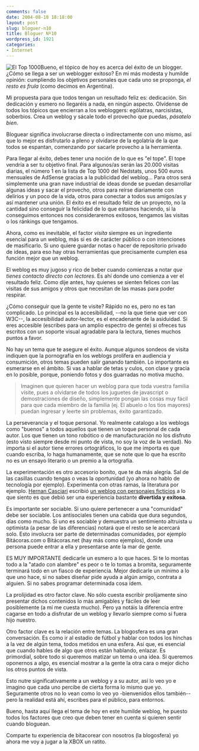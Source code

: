 ```yaml
---
comments: false
date: 2004-08-18 18:18:00
layout: post
slug: bloguer-n10
title: Bloguer Nº10
wordpress_id: 1921
categories:
- Internet
---
```


![El Top 1000](http://www.minid.net/images/top1000-baby.png)Bueno, el tópico de hoy es acerca del éxito de un blogger. ¿Cómo se llega a ser un weblogger exitoso? En mi más modesta y humilde opinión: cumpliendo los objetivos personales que cada uno se proponga, _el resto es frula_ (como decimos en Argentina).





Mi propuesta para que todos tengan un resultado feliz es: dedicación. Sin dedicación y esmero no llegaréis a nada, en ningún aspecto. Olvídense de todos los tópicos que encierran a los webloggers: ególatras, narcisistas, soberbios. Crea un weblog y sácale todo el provecho que puedas, _pásatelo bien_.





Bloguear significa involucrarse directa o indirectamente con uno mismo, así que lo mejor es disfrutarlo a pleno y olvidarse de la egolatría de la que todos se espantan, comenzando por sacarle provecho a la herramienta.





Para llegar al éxito, debes tener una noción de lo que es "el tope". El tope vendría a ser tu objetivo final. Para algunos/as serán las 20.000 visitas diarias, el número 1 en la lista de Top 1000 del Nedstats, unos 500 euros mensuales de AdSense gracias a la publicidad del weblog… Para otros será simplemente una gran nave industrial de ideas donde se puedan desarrollar algunas ideas y sacar el provecho, otros para reírse diariamente con delirios y un poco de la vida, otros para conectar a todos sus amigos/as y así mantener una unión. El éxito es el resultado feliz de un proyecto, no la cantidad sino conseguir la felicidad de lo que estamos haciendo, si la conseguimos entonces nos consideraremos exitosos, tengamos las visitas o los ránkings que tengamos.





Ahora, como es inevitable, el factor _visita_ siempre es un ingrediente esencial para un weblog, más si es de carácter público o con intenciones de masificarlo. Si uno quiere guardar notas o hacer de repositorio privado de ideas, para eso hay otras herramientas que precisamente cumplen esa función mejor que un weblog.





El weblog es muy jugoso y rico de beber cuando comienzas a notar _que tienes contacto directo con lectores_. Es ahí donde uno comienza a ver el resultado feliz. Como dije antes, hay quienes se sienten felices con las visitas de sus amigos y otros que necesitan de las masas para poder respirar.





¿Cómo conseguir que la gente te visite? Rápido no es, pero no es tan complicado. Lo principal es la accesibilidad, --no la que tiene que ver con W3C--, la accesibilidad autor-lector, es el encadenante de la asiduidad. Si eres accesible (escribes para un amplio espectro de gente) si ofreces tus escritos con un soporte visual agradable para la lectura, tienes muchos puntos a favor.





No hay un tema que te asegure el éxito. Aunque algunos sondeos de visita indiquen que la pornografía en los weblogs prolifera en audiencia y consumición, otros temas pueden salir ganando también. Lo importante es esmerarse en el ámbito. Si vas a hablar de tetas y culos, con clase y gracia en lo posible, porque, poniendo fotos y dos guarradas no motiva mucho.





> Imaginen que quieren hacer un weblog para que toda vuestra familia visite, pues a olvidarse de todos los juguetes de javascript o demostraciones de diseño, simplemente pongan las cosas muy fácil para que cada miembro de la familia (ej. El abuelo o los tios mayores) puedan ingresar y leerte sin problemas, éxito garantizado.





La perseverancia y el toque personal. Yo realmente catalogo a los weblogs como "buenos" a todos aquellos que tienen un toque personal de cada autor. Los que tienen un tono robótico o de manufacturación no los disfruto (esto visto siempre desde mi punto de vista, no soy la voz de la verdad). No importa si el autor tiene errores ortográficos, lo que me importa es que cuando escriba, lo haga humanamente, que se note que lo que ha escrito no es un ensayo literario o un premio a la ortografía.





La experimentación es otro accesorio bonito, que te da más alegría. Sal de las casillas cuando tengas o veas la oportunidad (yo ahora no hablo de tecnología por ejemplo). Experimenta con otras ramas, la literatura por ejemplo. [Hernan Casciari](http://orsai.bitacoras.com/quien.php) escribió [un weblog con personajes ficticios](http://mujergorda.bitacoras.com/) a lo que siento es que debió ser una experiencia bastante **divertida y exitosa**.





Es importante ser sociable. Si uno quiere pertenecer a una "comunidad" debe ser sociable. Los antisociales tienen una cabida que dura segundos, días como mucho. Si uno es sociable y demuestra un sentimiento altruista u optimista  (a pesar de las diferencias) notará que el resto se le acercará solo. Esto involucra ser parte de determinadas comunidades, por ejemplo Bitácoras.com o Bitácoras.net (hay más como ejemplos), donde una persona puede entrar a ella y presentarse ante la mar de gente.





ES MUY IMPORTANTE dedicarle un esmero a lo que haces. Si te lo montas todo a la "atado con alambre" es peor o te lo tomas a bromita, seguramente terminará todo en un fiasco de experiencia. Mejor dedicarle un mínimo a lo que uno hace, si no sabes diseñar pide ayuda a algún amigo, contrata a alguien. Si no sabes programar determinada cosa ídem. 





La prolijidad es otro factor clave. No sólo cuesta escribir prolijamente sino presentar dichos contenidos lo más amigables y fáciles de leer posiblemente (a mí me cuesta mucho). Pero ya notáis la diferencia entre cagarse en todo a disfrutar de un weblog y llevarlo siempre como si fuera hijo nuestro.





Otro factor clave es la relación entre temas. La blogosfera es una gran conversación. Es como ir al estadio de fútbol y hablar con todos los hinchas a la vez de algún tema, todos metidos en una esfera. Así que, es esencial que cuando hables de algo que otros están hablando, enlazar. Es primordial, sobre todo si queremos matizar un tema o una idea. Si queremos oponernos a algo, es esencial mostrar a la gente la otra cara o mejor dicho los otros puntos de vista.





Esto nutre significativamente a un weblog y a su autor, así lo veo yo e imagino que cada uno percibe de cierta forma lo mismo que yo. Seguramente otros no lo vean como lo veo yo -bienvenidos ellos también--  pero la realidad está ahí, escribes para el público, para entornos.





Bueno, hasta aquí llega el tema de hoy en este humilde weblog, he puesto todos los factores que creo que deben tener en cuenta si quieren sentir cuando bloguean.





Comparte tu experiencia de bitacorear con nosotros (la blogosfera) yo ahora me voy a jugar a la XBOX un ratito.
